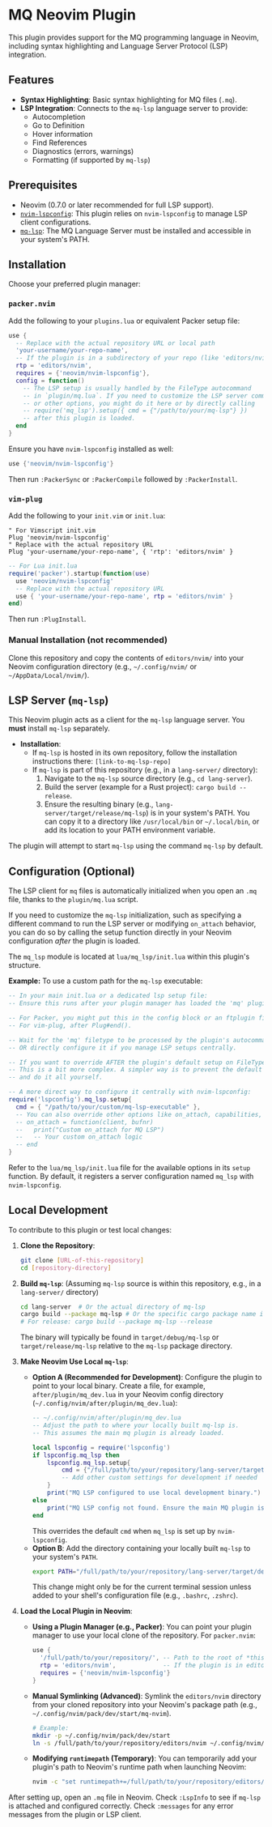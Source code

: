 # MQ Neovim Plugin

This plugin provides support for the MQ programming language in Neovim, including syntax highlighting and Language Server Protocol (LSP) integration.

## Features

*   **Syntax Highlighting**: Basic syntax highlighting for MQ files (`.mq`).
*   **LSP Integration**: Connects to the `mq-lsp` language server to provide:
    *   Autocompletion
    *   Go to Definition
    *   Hover information
    *   Find References
    *   Diagnostics (errors, warnings)
    *   Formatting (if supported by `mq-lsp`)

## Prerequisites

*   Neovim (0.7.0 or later recommended for full LSP support).
*   [`nvim-lspconfig`](https://github.com/neovim/nvim-lspconfig): This plugin relies on `nvim-lspconfig` to manage LSP client configurations.
*   [`mq-lsp`](#lsp-server-mq-lsp): The MQ Language Server must be installed and accessible in your system's PATH.

## Installation

Choose your preferred plugin manager:

### `packer.nvim`

Add the following to your `plugins.lua` or equivalent Packer setup file:

```lua
use {
  -- Replace with the actual repository URL or local path
  'your-username/your-repo-name',
  -- If the plugin is in a subdirectory of your repo (like 'editors/nvim'):
  rtp = 'editors/nvim',
  requires = {'neovim/nvim-lspconfig'},
  config = function()
    -- The LSP setup is usually handled by the FileType autocommand
    -- in `plugin/mq.lua`. If you need to customize the LSP server command
    -- or other options, you might do it here or by directly calling
    -- require('mq_lsp').setup({ cmd = {"/path/to/your/mq-lsp"} })
    -- after this plugin is loaded.
  end
}
```

Ensure you have `nvim-lspconfig` installed as well:
```lua
use {'neovim/nvim-lspconfig'}
```

Then run `:PackerSync` or `:PackerCompile` followed by `:PackerInstall`.

### `vim-plug`

Add the following to your `init.vim` or `init.lua`:

```vim
" For Vimscript init.vim
Plug 'neovim/nvim-lspconfig'
" Replace with the actual repository URL
Plug 'your-username/your-repo-name', { 'rtp': 'editors/nvim' }
```

```lua
-- For Lua init.lua
require('packer').startup(function(use)
  use 'neovim/nvim-lspconfig'
  -- Replace with the actual repository URL
  use { 'your-username/your-repo-name', rtp = 'editors/nvim' }
end)
```

Then run `:PlugInstall`.

### Manual Installation (not recommended)

Clone this repository and copy the contents of `editors/nvim/` into your Neovim configuration directory (e.g., `~/.config/nvim/` or `~/AppData/Local/nvim/`).

## LSP Server (`mq-lsp`)

This Neovim plugin acts as a client for the `mq-lsp` language server. You **must** install `mq-lsp` separately.

*   **Installation**:
    *   If `mq-lsp` is hosted in its own repository, follow the installation instructions there: `[link-to-mq-lsp-repo]`
    *   If `mq-lsp` is part of this repository (e.g., in a `lang-server/` directory):
        1.  Navigate to the `mq-lsp` source directory (e.g., `cd lang-server`).
        2.  Build the server (example for a Rust project): `cargo build --release`.
        3.  Ensure the resulting binary (e.g., `lang-server/target/release/mq-lsp`) is in your system's PATH. You can copy it to a directory like `/usr/local/bin` or `~/.local/bin`, or add its location to your PATH environment variable.

The plugin will attempt to start `mq-lsp` using the command `mq-lsp` by default.

## Configuration (Optional)

The LSP client for `mq` files is automatically initialized when you open an `.mq` file, thanks to the `plugin/mq.lua` script.

If you need to customize the `mq-lsp` initialization, such as specifying a different command to run the LSP server or modifying `on_attach` behavior, you can do so by calling the setup function directly in your Neovim configuration *after* the plugin is loaded.

The `mq_lsp` module is located at `lua/mq_lsp/init.lua` within this plugin's structure.

**Example:** To use a custom path for the `mq-lsp` executable:

```lua
-- In your main init.lua or a dedicated lsp setup file:
-- Ensure this runs after your plugin manager has loaded the 'mq' plugin.

-- For Packer, you might put this in the config block or an ftplugin file.
-- For vim-plug, after Plug#end().

-- Wait for the 'mq' filetype to be processed by the plugin's autocommands
-- OR directly configure it if you manage LSP setups centrally.

-- If you want to override AFTER the plugin's default setup on FileType event:
-- This is a bit more complex. A simpler way is to prevent the default setup
-- and do it all yourself.

-- A more direct way to configure it centrally with nvim-lspconfig:
require('lspconfig').mq_lsp.setup{
  cmd = { "/path/to/your/custom/mq-lsp-executable" },
  -- You can also override other options like on_attach, capabilities, etc.
  -- on_attach = function(client, bufnr)
  --   print("Custom on_attach for MQ LSP")
  --   -- Your custom on_attach logic
  -- end
}
```

Refer to the `lua/mq_lsp/init.lua` file for the available options in its `setup` function. By default, it registers a server configuration named `mq_lsp` with `nvim-lspconfig`.

## Local Development

To contribute to this plugin or test local changes:

1.  **Clone the Repository**:
    ```bash
    git clone [URL-of-this-repository]
    cd [repository-directory]
    ```

2.  **Build `mq-lsp`**:
    (Assuming `mq-lsp` source is within this repository, e.g., in a `lang-server/` directory)
    ```bash
    cd lang-server  # Or the actual directory of mq-lsp
    cargo build --package mq-lsp # Or the specific cargo package name if different
    # For release: cargo build --package mq-lsp --release
    ```
    The binary will typically be found in `target/debug/mq-lsp` or `target/release/mq-lsp` relative to the `mq-lsp` package directory.

3.  **Make Neovim Use Local `mq-lsp`**:
    *   **Option A (Recommended for Development)**: Configure the plugin to point to your local binary.
        Create a file, for example, `after/plugin/mq_dev.lua` in your Neovim config directory (`~/.config/nvim/after/plugin/mq_dev.lua`):
        ```lua
        -- ~/.config/nvim/after/plugin/mq_dev.lua
        -- Adjust the path to where your locally built mq-lsp is.
        -- This assumes the main mq plugin is already loaded.

        local lspconfig = require('lspconfig')
        if lspconfig.mq_lsp then
            lspconfig.mq_lsp.setup{
                cmd = {"/full/path/to/your/repository/lang-server/target/debug/mq-lsp"}
                -- Add other custom settings for development if needed
            }
            print("MQ LSP configured to use local development binary.")
        else
            print("MQ LSP config not found. Ensure the main MQ plugin is loaded.")
        end
        ```
        This overrides the default `cmd` when `mq_lsp` is set up by `nvim-lspconfig`.
    *   **Option B**: Add the directory containing your locally built `mq-lsp` to your system's `PATH`.
        ```bash
        export PATH="/full/path/to/your/repository/lang-server/target/debug:$PATH"
        ```
        This change might only be for the current terminal session unless added to your shell's configuration file (e.g., `.bashrc`, `.zshrc`).

4.  **Load the Local Plugin in Neovim**:
    *   **Using a Plugin Manager (e.g., Packer)**:
        You can point your plugin manager to use your local clone of the repository.
        For `packer.nvim`:
        ```lua
        use {
          '/full/path/to/your/repository/', -- Path to the root of *this* repository
          rtp = 'editors/nvim',             -- If the plugin is in editors/nvim subdir
          requires = {'neovim/nvim-lspconfig'}
        }
        ```
    *   **Manual Symlinking (Advanced)**:
        Symlink the `editors/nvim` directory from your cloned repository into your Neovim's package path (e.g., `~/.config/nvim/pack/dev/start/mq-nvim`).
        ```bash
        # Example:
        mkdir -p ~/.config/nvim/pack/dev/start
        ln -s /full/path/to/your/repository/editors/nvim ~/.config/nvim/pack/dev/start/mq-nvim
        ```
    *   **Modifying `runtimepath` (Temporary)**:
        You can temporarily add your plugin's path to Neovim's runtime path when launching Neovim:
        ```bash
        nvim -c "set runtimepath+=/full/path/to/your/repository/editors/nvim"
        ```

After setting up, open an `.mq` file in Neovim. Check `:LspInfo` to see if `mq-lsp` is attached and configured correctly. Check `:messages` for any error messages from the plugin or LSP client.
